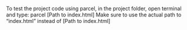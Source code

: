 To test the project code using parcel, in the project folder, open terminal and type:
parcel [Path to index.html]
Make sure to use the actual path to “index.html” instead of [Path to index.html]
